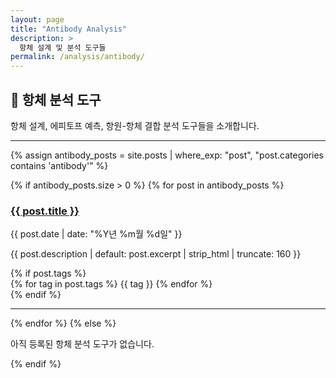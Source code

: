 ```yaml
---
layout: page
title: "Antibody Analysis"
description: >
  항체 설계 및 분석 도구들
permalink: /analysis/antibody/
---
```


## 🦠 항체 분석 도구

항체 설계, 에피토프 예측, 항원-항체 결합 분석 도구들을 소개합니다.

---

{% assign antibody_posts = site.posts | where_exp: "post", "post.categories contains 'antibody'" %}

{% if antibody_posts.size > 0 %}
{% for post in antibody_posts %}
<article class="post-card">
  <h3><a href="{{ post.url | relative_url }}">{{ post.title }}</a></h3>
  <p class="post-date">{{ post.date | date: "%Y년 %m월 %d일" }}</p>
  <p>{{ post.description | default: post.excerpt | strip_html | truncate: 160 }}</p>
  {% if post.tags %}
  <div class="tags">
    {% for tag in post.tags %}
      <span class="tag">{{ tag }}</span>
    {% endfor %}
  </div>
  {% endif %}
</article>
<hr/>
{% endfor %}
{% else %}
  <p class="message">아직 등록된 항체 분석 도구가 없습니다.</p>
{% endif %}